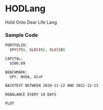 # HODLang
Hold Onto Dear Life Lang

### Sample Code
```bash
PORTFOLIO:
  SPY(75), GLD(15), SLV(10)

CAPITAL:
  $500.69

BENCHMARK:
  SPY, NVDA, GC=F

BACKTEST BETWEEN 2020-11-12 AND 2021-12-13

REBALANCE EVERY 10 DAYS

PLOT
```

